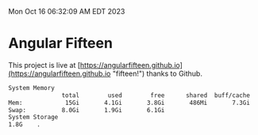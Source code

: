 Mon Oct 16 06:32:09 AM EDT 2023

# Angular Fifteen


This project is live at [https://angularfifteen.github.io](https://angularfifteen.github.io "fifteen!") thanks to Github.

```bash
System Memory
               total        used        free      shared  buff/cache   available
Mem:            15Gi       4.1Gi       3.8Gi       486Mi       7.3Gi        10Gi
Swap:          8.0Gi       1.9Gi       6.1Gi
System Storage
1.8G	.
```
